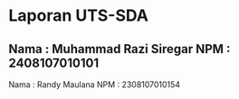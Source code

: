 # Laporan UTS-SDA
Nama  : Muhammad Razi Siregar
NPM   : 2408107010101
------------------------------
Nama  : Randy Maulana
NPM   : 2308107010154

